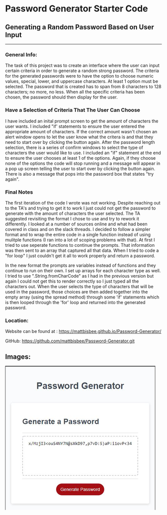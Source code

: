 # Password Generator Starter Code

## Generating a Random Password Based on User Input #
---
### **General Info:**
The task of this project was to create an interface where the user can input certain criteria in order to generate a random strong password. The criteria for the generated passwords were to have the option to choose numeric values, special, lower, and uppercase characters. At least 1 option must be selected. The password that is created has to span from 8 characters to 128 characters; no more, no less. When all the specific criteria has been chosen, the password should then display for the user.


### **Have a Selection of Criteria That The User Can Choose**
I have included an inital prompt screen to get the amount of characters the user wants. I included "if' statements to ensure the user entered the appropriate amount of characters. If the correct amount wasn't chosen an alert window opens to let the user know what the critera is and that they need to start over by clicking the button again. After the password length selection, there is a series of confirm windows to select the type of characters the user would like to use. I included an "if" statement at the end to ensure the user chooses at least 1 of the options. Again, if they choose none of the options the code will stop running and a message will appear in a pop up screen telling the user to start over by clicking the button again. There is also a message that pops into the password box that states "try again".

### **Final Notes**
The first iteration of the code I wrote was not working. Despite reaching out to the TA's and trying to get it to work I just could not get the password to generate with the amount of characters the user selected. The TA suggested revisiting the format I chose to use and try to rework it differently. I looked at a number of sources online and what had been covered in class and on the slack threads. I decided to follow a simpler format and to wrap the entire code in a single function instead of using mulitple functions (I ran into a lot of scoping problems with that). At first I tried to use seperate functions to continue the prompts. That information was then sent to an array that captured all that data. When I tried to code a "for loop" I just couldn't get it all to work properly and return a password. 

In the new format the prompts are variables instead of functions and they continue to run on their own. I set up arrays for each character type as well. I tried to use ".String.fromCharCode" as I had in the previous version but again I could not get this to render correctly so I just typed all the characters out. When the user selects the type of characters that will be used in the password, those choices are then added together into the empty array (using the spread method) through some 'if' statements which is then looped through the 'for' loop and returned into the generated password.

### **Location:**
Website can be found at : https://mattbisbee.github.io/Password-Generator/

GitHub: https://github.com/mattbisbee/Password-Generator.git

## **Images:**
![Screenshot](assets/capture.JPG)
